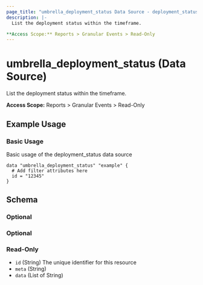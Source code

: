```yaml
---
page_title: "umbrella_deployment_status Data Source - deployment_status"
description: |-
  List the deployment status within the timeframe.

**Access Scope:** Reports > Granular Events > Read-Only
---
```


# umbrella_deployment_status (Data Source)

List the deployment status within the timeframe.

**Access Scope:** Reports > Granular Events > Read-Only

## Example Usage


### Basic Usage

Basic usage of the deployment_status data source

```hcl
data "umbrella_deployment_status" "example" {
  # Add filter attributes here
  id = "12345"
}
```



## Schema

### Optional



### Optional



### Read-Only

- `id` (String) The unique identifier for this resource
- `meta` (String) 
- `data` (List of String) 



